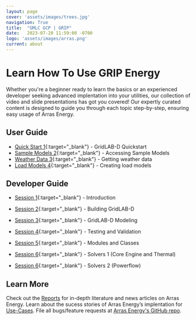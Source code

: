 ```yaml
---
layout: page
cover: 'assets/images/trees.jpg'
navigation: True
title:  "GMLC GCP | GRIP"
date:   2023-07-20 11:59:00 -0700
logo: 'assets/images/arras.png'
current: about
---
```


# Learn How To Use GRIP Energy 

 Whether you're a beginner ready to learn the basics or an experienced developer seeking advanced implentation into your utilities, our collection of video and slide presentations has got you covered! Our expertly curated content is designed to guide you through each topic step-by-step, ensuring easy usage of Arras Energy.

## User Guide
- [Quick Start 1](http://tutorials.gridlabd.us/){:target="_blank"} - GridLAB-D Quickstart
- [Sample Models 2](http://tutorials.gridlabd.us/user/samplemodels.mp4){:target="_blank"} - Accessing Sample Models
- [Weather Data 3](http://tutorials.gridlabd.us/user/weatherdata.mp4){:target="_blank"} - Getting weather data
- [Load Models 4](http://tutorials.gridlabd.us/user/loadmodels.mp4){:target="_blank"} - Creating load models

## Developer Guide

- [Session 1](http://tutorials.gridlabd.us/developer/session1.mp4){:target="_blank"} - Introduction 
- [Session 2](http://tutorials.gridlabd.us/developer/session2.mp4){:target="_blank"} - Building GridLAB-D 
- [Session 3](http://tutorials.gridlabd.us/developer/session3.mp4){:target="_blank"} - GridLAB-D Modeling 
- [Session 4](http://tutorials.gridlabd.us/developer/session4.mp4){:target="_blank"} - Testing and Validation
- [Session 5](http://tutorials.gridlabd.us/developer/session5.mp4){:target="_blank"} - Modules and Classes

- [Session 6](http://tutorials.gridlabd.us/developer/session6-1.mp4){:target="_blank"} - Solvers 1 (Core Engine and Thermal)
- [Session 6](http://tutorials.gridlabd.us/developer/session6-2.mp4){:target="_blank"} - Solvers 2 (Powerflow)

## Learn More
Check out the [Reports](https://arras-energy.github.io/static-website/literature/) for in-depth literature and news articles on Arras Energy. Learn about the sucess stories of Arras Energy’s implentation for [Use-Cases](https://arras-energy.github.io/static-website/use-cases/). File all bugs/feature requests at [Arras Energy's GitHub repo](https://github.com/arras-energy).

[Tutorials]:  https://arras-energy.github.io/static-website/tutorials/
[Reports]:   https://arras-energy.github.io/static-website/literature/ 
[Use-Cases]:  https://arras-energy.github.io/static-website/use-cases/ 
[Arras Energy's GitHub repo]: https://github.com/arras-energy
